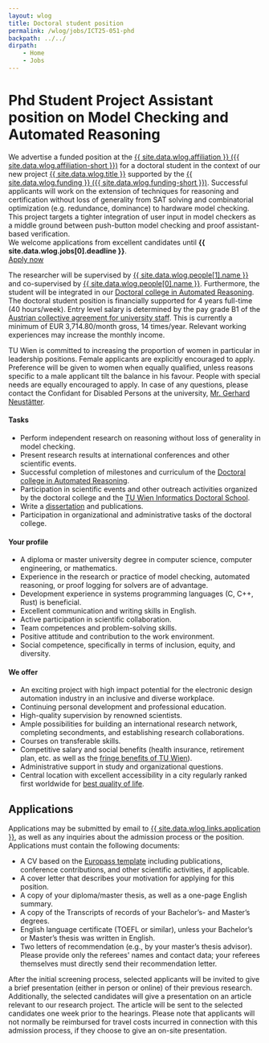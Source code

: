 ```yaml
---
layout: wlog
title: Doctoral student position
permalink: /wlog/jobs/ICT25-051-phd
backpath: ../../
dirpath:
    - Home
    - Jobs
---
```



<h1>Phd Student Project Assistant position on Model Checking and Automated Reasoning</h1>

<div class="summary">
We advertise a funded position at the
<a href="{{ site.data.wlog.affiliation-url }}">{{ site.data.wlog.affiliation }} ({{ site.data.wlog.affiliation-short }})</a>
for a doctoral student in the context of our new project
<a href="{{ site.data.wlog.canonical }}">{{ site.data.wlog.title }}</a>
supported by the
<a href="{{ site.data.wlog.funding-url }}">{{ site.data.wlog.funding }} ({{ site.data.wlog.funding-short }})</a>.
Successful applicants will work on the extension of techniques for reasoning and certification without loss of generality
from SAT solving and combinatorial optimization (e.g. redundance, dominance) to hardware model checking.
This project targets a tighter integration of user input in model checkers
as a middle ground between push-button model checking and proof assistant-based verification.
</div>

<div class="notice">
    We welcome applications from excellent candidates until <strong>{{ site.data.wlog.jobs[0].deadline }}</strong>.
    <div class="button-row">
        <a class="btn-big" href="#applications">Apply now</a>
    </div>
</div>

The researcher will be supervised by
<a href="{{ site.data.wlog.people[1].url }}">{{ site.data.wlog.people[1].name }}</a>
and co-supervised by
<a href="{{ site.data.wlog.people[0].url }}">{{ site.data.wlog.people[0].name }}</a>.
Furthermore, the student will be integrated in our
<a href="{{ site.data.wlog.links.docfunds }}">Doctoral college in Automated Reasoning</a>.
The doctoral student position is financially supported for 4&nbsp;years full-time (40 hours/week).
Entry level salary is determined by the pay grade B1 of the
<a href="{{ site.data.wlog.links.kollektivvertrag }}">Austrian collective agreement for university staff</a>.
This is currently a minimum of EUR&nbsp;3,714.80/month gross, 14&nbsp;times/year.
Relevant working experiences may increase the monthly income.

TU Wien is committed to increasing the proportion of women in particular in leadership positions.
Female applicants are explicitly encouraged to apply.
Preference will be given to women when equally qualified,
unless reasons specific to a male applicant tilt the balance in his favour.
People with special needs are equally encouraged to apply.
In case of any questions, please contact the Confidant for Disabled Persons at the university,
<a href="{{ site.data.wlog.links.disability }}">Mr. Gerhard Neustätter</a>.

<h4>Tasks</h4>

<ul class="dotlist">
<li>Perform independent research on reasoning without loss of generality in model checking.</li>
<li>Present research results at international conferences and other scientific events.</li>
<li>Successful completion of milestones and curriculum of the
<a href="{{ site.data.wlog.links.docfunds }}">Doctoral college in Automated Reasoning</a>.</li>
<li>Participation in scientific events and other outreach activities organized by the doctoral
college and the
<a href="{{ site.data.wlog.links.tui-dk }}">TU&nbsp;Wien Informatics Doctoral School</a>.</li>
<li>Write a <a href="{{ site.data.wlog.links.dissertation }}">dissertation</a> and publications.</li>
<li>Participation in organizational and administrative tasks of the doctoral college.</li>
</ul>

<h4>Your profile</h4>

<ul class="dotlist">
<li>A diploma or master university degree in computer science, computer engineering, or mathematics.</li>
<li>Experience in the research or practice of model checking, automated reasoning, or proof logging for solvers are of advantage.</li>
<li>Development experience in systems programming languages (C, C++, Rust) is beneficial.</li>
<li>Excellent communication and writing skills in English.</li>
<li>Active participation in scientific collaboration.</li>
<li>Team competences and problem-solving skills.</li>
<li>Positive attitude and contribution to the work environment.</li>
<li>Social competence, specifically in terms of inclusion, equity, and diversity.</li>
</ul>

<h4>We offer</h4>

<ul class="dotlist">
<li>An exciting project with high impact potential for the electronic design automation industry in an inclusive and diverse workplace.</li>
<li>Continuing personal development and professional education.</li>
<li>High-quality supervision by renowned scientists.</li>
<li>Ample possibilities for building an international research network, completing secondments, and establishing research collaborations.</li>
<li>Courses on transferable skills.</li>
<li>Competitive salary and social benefits (health insurance, retirement plan, etc. as well as the
<a href="{{ site.data.wlog.links.fringe-benefits }}">fringe benefits of TU&nbsp;Wien</a>).</li>
<li>Administrative support in study and organizational questions.</li>
<li>Central location with excellent accessibility in a city regularly ranked first worldwide for
<a href="{{ site.data.wlog.links.quality-of-life }}">best quality of life</a>.</li>
</ul>

<h2 id="applications">Applications</h2>

Applications may be submitted by email to
<a href="mailto:{{ site.data.wlog.links.application }}"><email>{{ site.data.wlog.links.application }}</email></a>,
as well as any inquiries about the admission process or the position. Applications must contain the following documents:

<ul class="dotlist">
<li>A CV based on the
<a href="{{ side.data.wlog.links.europass }}">Europass template</a>
including publications, conference contributions, and other scientific activities, if applicable.</li>
<li>A cover letter that describes your motivation for applying for this position.</li>
<li>A copy of your diploma/master thesis, as well as a one-page English summary.</li>
<li>A copy of the Transcripts of records of your Bachelor’s- and Master’s degrees.</li>
<li>English language certificate (TOEFL or similar), unless your Bachelor’s or Master’s thesis was written in English.</li>
<li>Two letters of recommendation (e.g., by your master’s thesis advisor).
Please provide only the referees' names and contact data;
your referees themselves must directly send their recommendation letter.</li>
</ul>

After the initial screening process, selected applicants will be invited to give a brief presentation (either in person or online) of their previous research.
Additionally, the selected candidates will give a presentation on an article relevant to our research project.
The article will be sent to the selected candidates one week prior to the hearings.
Please note that applicants will not normally be reimbursed for travel costs incurred in connection with this admission process,
if they choose to give an on-site presentation.
